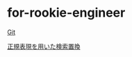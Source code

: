 # for-rookie-engineer

[Git](https://github.com/nayucolony/for-rookie-engineer/blob/master/git.md)

[正規表現を用いた検索置換](https://github.com/nayucolony/for-rookie-engineer/blob/master/regex.md)
